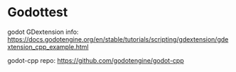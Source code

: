 # Godottest

godot GDextension info:
https://docs.godotengine.org/en/stable/tutorials/scripting/gdextension/gdextension_cpp_example.html

godot-cpp repo: https://github.com/godotengine/godot-cpp





